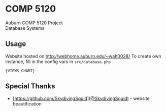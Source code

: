 # COMP 5120
Auburn COMP 5120 Project  
Database Systems

## Usage
Website hosted on http://webhome.auburn.edu/~wah0028/
To create own instance, fill in the config vars in `src/database.php`

```
{VIEWS_CHART}
```

## Special Thanks
- [https://github.com/SkydivingSquid](@SkydivingSquid) - website beautification
